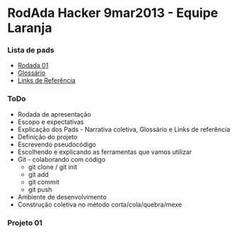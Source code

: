 # RodAda Hacker  9mar2013 - Equipe Laranja

### Lista de pads

* [Rodada 01](http://okfnpad.org/rodadahacker-equipelaranja)
* [Glossário](http://okfnpad.org/rodadahacker-equipelaranja-glossario)
* [Links de Referência](http://okfnpad.org/rodadahacker-equipelaranja-referencias)

### ToDo

* Rodada de apresentação
* Escopo e expectativas
* Explicação dos Pads - Narrativa coletiva, Glossário e Links de referência
* Definição do projeto
* Escrevendo pseudocódigo
* Escolhendo e explicando as ferramentas que vamos utilizar
* Git - colaborando com código
    * git clone / git init
    * git add
    * git commit
    * git push
* Ambiente de desenvolvimento
* Construção coletiva no método corta/cola/quebra/mexe

### Projeto 01


